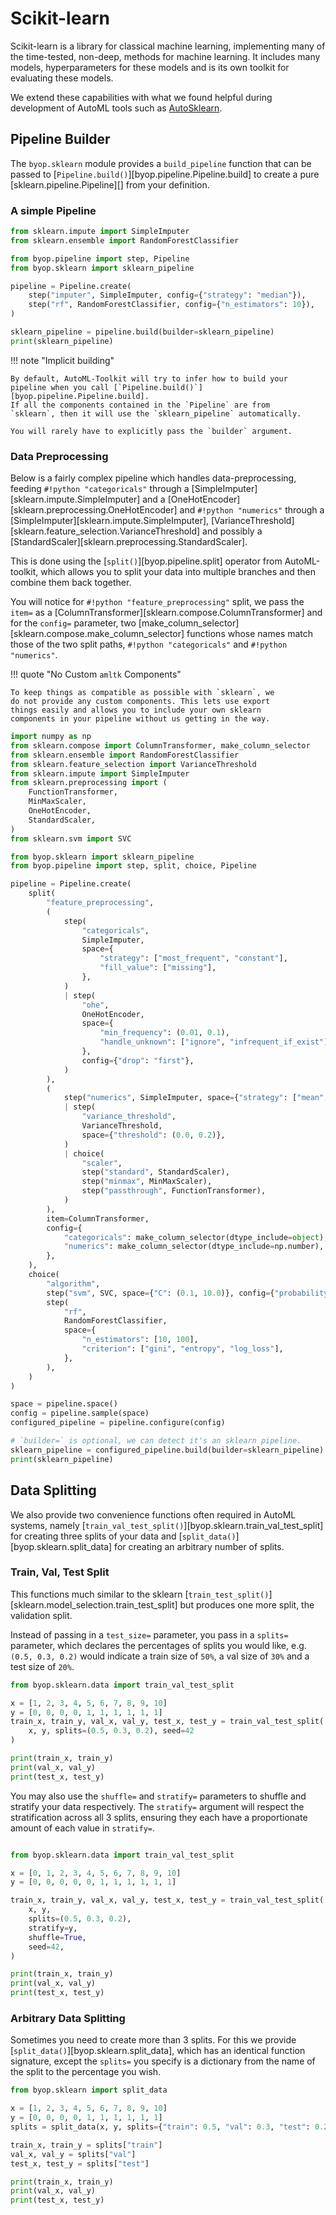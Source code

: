 # Scikit-learn
Scikit-learn is a library for classical machine learning,
implementing many of the time-tested, non-deep, methods for
machine learning. It includes many models, hyperparameters
for these models and is its own toolkit for evaluating
these models.

We extend these capabilities with what we found helpful
during development of AutoML tools such as
[AutoSklearn](https://automl.github.io/auto-sklearn/master/).

## Pipeline Builder
The `byop.sklearn` module provides a `build_pipeline` function
that can be passed to [`Pipeline.build()`][byop.pipeline.Pipeline.build]
to create a pure [sklearn.pipeline.Pipeline][] from your definition.

### A simple Pipeline

```python exec="true" source="material-block" result="python" title="A simple Pipeline" hl_lines="12"
from sklearn.impute import SimpleImputer
from sklearn.ensemble import RandomForestClassifier

from byop.pipeline import step, Pipeline
from byop.sklearn import sklearn_pipeline

pipeline = Pipeline.create(
    step("imputer", SimpleImputer, config={"strategy": "median"}),
    step("rf", RandomForestClassifier, config={"n_estimators": 10}),
)

sklearn_pipeline = pipeline.build(builder=sklearn_pipeline)
print(sklearn_pipeline)
```

!!! note "Implicit building"

    By default, AutoML-Toolkit will try to infer how to build your
    pipeline when you call [`Pipeline.build()`][byop.pipeline.Pipeline.build].
    If all the components contained in the `Pipeline` are from
    `sklearn`, then it will use the `sklearn_pipeline` automatically.

    You will rarely have to explicitly pass the `builder` argument.

### Data Preprocessing
Below is a fairly complex pipeline which handles data-preprocessing,
feeding `#!python "categoricals"` through a
[SimpleImputer][sklearn.impute.SimpleImputer] and a
[OneHotEncoder][sklearn.preprocessing.OneHotEncoder] and
`#!python "numerics"` through a
[SimpleImputer][sklearn.impute.SimpleImputer],
[VarianceThreshold][sklearn.feature_selection.VarianceThreshold]
and possibly a [StandardScaler][sklearn.preprocessing.StandardScaler].

This is done using the [`split()`][byop.pipeline.split] operator
from AutoML-toolkit, which allows you to split your data into
multiple branches and then combine them back together.

You will notice for `#!python "feature_preprocessing"` split, we
pass the `item=` as a [ColumnTransformer][sklearn.compose.ColumnTransformer]
and for the `config=` parameter, two [make_column_selector][sklearn.compose.make_column_selector]
functions whose names match those of the two split paths, `#!python "categoricals"`
and `#!python "numerics"`.

!!! quote "No Custom `amltk` Components"

    To keep things as compatible as possible with `sklearn`, we
    do not provide any custom components. This lets use export
    things easily and allows you to include your own sklearn
    components in your pipeline without us getting in the way.


```python exec="true" source="material-block" result="python" title="A complex Pipeline" hl_lines="53 54 55 56 57"
import numpy as np
from sklearn.compose import ColumnTransformer, make_column_selector
from sklearn.ensemble import RandomForestClassifier
from sklearn.feature_selection import VarianceThreshold
from sklearn.impute import SimpleImputer
from sklearn.preprocessing import (
    FunctionTransformer,
    MinMaxScaler,
    OneHotEncoder,
    StandardScaler,
)
from sklearn.svm import SVC

from byop.sklearn import sklearn_pipeline
from byop.pipeline import step, split, choice, Pipeline

pipeline = Pipeline.create(
    split(
        "feature_preprocessing",
        (
            step(
                "categoricals",
                SimpleImputer,
                space={
                    "strategy": ["most_frequent", "constant"],
                    "fill_value": ["missing"],
                },
            )
            | step(
                "ohe",
                OneHotEncoder,
                space={
                    "min_frequency": (0.01, 0.1),
                    "handle_unknown": ["ignore", "infrequent_if_exist"],
                },
                config={"drop": "first"},
            )
        ),
        (
            step("numerics", SimpleImputer, space={"strategy": ["mean", "median"]})
            | step(
                "variance_threshold",
                VarianceThreshold,
                space={"threshold": (0.0, 0.2)},
            )
            | choice(
                "scaler",
                step("standard", StandardScaler),
                step("minmax", MinMaxScaler),
                step("passthrough", FunctionTransformer),
            )
        ),
        item=ColumnTransformer,
        config={
            "categoricals": make_column_selector(dtype_include=object),
            "numerics": make_column_selector(dtype_include=np.number),
        },
    ),
    choice(
        "algorithm",
        step("svm", SVC, space={"C": (0.1, 10.0)}, config={"probability": True}),
        step(
            "rf",
            RandomForestClassifier,
            space={
                "n_estimators": [10, 100],
                "criterion": ["gini", "entropy", "log_loss"],
            },
        ),
    )
)

space = pipeline.space()
config = pipeline.sample(space)
configured_pipeline = pipeline.configure(config)

# `builder=` is optional, we can detect it's an sklearn pipeline.
sklearn_pipeline = configured_pipeline.build(builder=sklearn_pipeline)
print(sklearn_pipeline)
```

## Data Splitting
We also provide two convenience functions often required in AutoML
systems, namely [`train_val_test_split()`][byop.sklearn.train_val_test_split]
for creating three splits of your data and
[`split_data()`][byop.sklearn.split_data] for creating an arbitrary number
of splits.

### Train, Val, Test Split
This functions much similar to the sklearn
[`train_test_split()`][sklearn.model_selection.train_test_split] but produces one more
split, the validation split.

Instead of passing in a `test_size=` parameter, you pass in a
`splits=` parameter, which declares the percentages of splits you
would like, e.g. `(0.5, 0.3, 0.2)` would indicate a train size of `50%`,
a val size of `30%` and a test size of `20%`.

```python exec="true" source="material-block" result="python" title="Train, Val, Test Split"
from byop.sklearn.data import train_val_test_split

x = [1, 2, 3, 4, 5, 6, 7, 8, 9, 10]
y = [0, 0, 0, 0, 1, 1, 1, 1, 1, 1]
train_x, train_y, val_x, val_y, test_x, test_y = train_val_test_split(
    x, y, splits=(0.5, 0.3, 0.2), seed=42
)

print(train_x, train_y)
print(val_x, val_y)
print(test_x, test_y)
```

You may also use the `shuffle=` and `stratify=` parameters to
shuffle and stratify your data respectively. The `stratify=` argument
will respect the stratification across all 3 splits, ensuring they each
have a proportionate amount of each value in `stratify=`.

```python exec="true" source="material-block" result="python" title="Train, Val, Test Split with Shuffle and Stratify" hl_lines="10 11"

from byop.sklearn.data import train_val_test_split

x = [0, 1, 2, 3, 4, 5, 6, 7, 8, 9, 10]
y = [0, 0, 0, 0, 0, 1, 1, 1, 1, 1, 1]

train_x, train_y, val_x, val_y, test_x, test_y = train_val_test_split(
    x, y,
    splits=(0.5, 0.3, 0.2),
    stratify=y,
    shuffle=True,
    seed=42,
)

print(train_x, train_y)
print(val_x, val_y)
print(test_x, test_y)
```

### Arbitrary Data Splitting
Sometimes you need to create more than 3 splits. For this we provide
[`split_data()`][byop.sklearn.split_data], which has an identical function
signature, except the `splits=` you specify is a dictionary from the name
of the split to the percentage you wish.

```python exec="true" source="material-block" result="python" title="Arbitrary Data Splitting"
from byop.sklearn import split_data

x = [1, 2, 3, 4, 5, 6, 7, 8, 9, 10]
y = [0, 0, 0, 0, 1, 1, 1, 1, 1, 1]
splits = split_data(x, y, splits={"train": 0.5, "val": 0.3, "test": 0.2}, seed=42)

train_x, train_y = splits["train"]
val_x, val_y = splits["val"]
test_x, test_y = splits["test"]

print(train_x, train_y)
print(val_x, val_y)
print(test_x, test_y)
```

